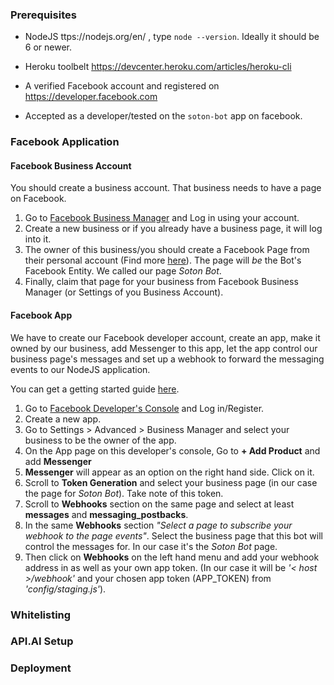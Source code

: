 ### Prerequisites

* NodeJS ttps://nodejs.org/en/ , type ```node --version```.
Ideally it should be 6 or newer.

* Heroku toolbelt https://devcenter.heroku.com/articles/heroku-cli

* A verified Facebook account and registered on https://developer.facebook.com

* Accepted as a developer/tested on the ```soton-bot``` app on facebook.

### Facebook Application

#### Facebook Business Account

You should create a business account. That business needs to have a page on Facebook.

1. Go to [Facebook Business Manager](https://business.facebook.com/) and Log in using your account.
2. Create a new business or if you already have a business page, it will log into it.
3. The owner of this business/you should create a Facebook Page from their personal account (Find more [here](https://www.facebook.com/help/104002523024878/)). The page will _be_ the Bot's Facebook Entity. We called our page _Soton Bot_.
4. Finally, claim that page for your business from Facebook Business Manager (or Settings of you Business Account).

#### Facebook App

We have to create our Facebook developer account, create an app, make it owned by our business, add Messenger to this app, let the app control our business page's messages and set up a webhook to forward the messaging events to our NodeJS application.

You can get a getting started guide [here](https://developers.facebook.com/docs/messenger-platform/guides/quick-start).

1. Go to [Facebook Developer's Console](https://developers.facebook.com/) and Log in/Register.
2. Create a new app.
3. Go to Settings > Advanced > Business Manager and select your business to be the owner of the app.
4. On the App page on this developer's console, Go to __+ Add Product__ and add __Messenger__
5. __Messenger__ will appear as an option on the right hand side. Click on it.
6. Scroll to __Token Generation__ and select your business page (in our case the page for _Soton Bot_). Take note of this token.
7. Scroll to __Webhooks__ section on the same page and select at least __messages__ and __messaging_postbacks__.
8. In the same __Webhooks__ section _"Select a page to subscribe your webhook to the page events"_. Select the business page that this bot will control the messages for. In our case it's the _Soton Bot_ page.
9. Then click on __Webhooks__ on the left hand menu and add your webhook address in as well as your own app token. (In our case it will be _'< host >/webhook'_ and your chosen app token (APP_TOKEN) from _'config/staging.js'_).

### Whitelisting

### API.AI Setup

### Deployment

